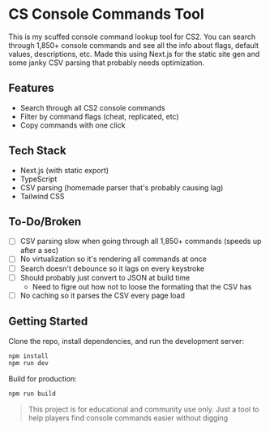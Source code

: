 # CS Console Commands Tool
This is my scuffed console command lookup tool for CS2. You can search through 1,850+ console commands and see all the info about flags, default values, descriptions, etc. Made this using Next.js for the static site gen and some janky CSV parsing that probably needs optimization.

## Features
- Search through all CS2 console commands
- Filter by command flags (cheat, replicated, etc)
- Copy commands with one click

## Tech Stack
- Next.js (with static export)
- TypeScript
- CSV parsing (homemade parser that's probably causing lag)
- Tailwind CSS

## To-Do/Broken
- [ ] CSV parsing slow when going through all 1,850+ commands (speeds up after a sec)
- [ ] No virtualization so it's rendering all commands at once
- [ ] Search doesn't debounce so it lags on every keystroke
- [ ] Should probably just convert to JSON at build time
    - Need to figre out how not to loose the formating that the CSV has
- [ ] No caching so it parses the CSV every page load

## Getting Started
Clone the repo, install dependencies, and run the development server:
```sh
npm install
npm run dev
```

Build for production:
```sh
npm run build
```

> This project is for educational and community use only. Just a tool to help players find console commands easier without digging
